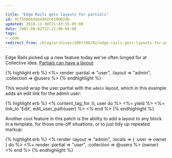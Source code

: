 ```yaml
---

title: "Edge Rails gets layouts for partials"
id: 4cf5b66bdabe9d2c610002db
updated: 2010-11-30T21:43:55-05:00
date: 2007-08-02T22:21:00-04:00
tags:
- code
redirect_from: /blog/archives/2007/08/02/edge-rails-gets-layouts-for-partials/
---
```


Edge Rails picked up a new feature today we've often longed for at Collective Idea. [Partials can have a layout](http://dev.rubyonrails.org/changeset/7261):

{% highlight erb %}
<%= render :partial => "user", :layout => "admin", :collection => @users %>
{% endhighlight %}

This would wrap the user partial with the `admin` layout, which in this example adds an edit link for the admin user:

{% highlight erb %}
<% content_tag_for :li, user do %>
	<%= yield %>
	<%= link_to 'Edit', edit_user_path(user) %>
<% end %>
{% endhighlight %}

Another cool feature in this patch is the ability to add a layout to any block in a template, for those one-off situations, or to just tidy up repeated markup:

{% highlight erb %}
<% render :layout => "admin", :locals => { :user => owner } do %>
	<%= render :partial => "user", :collection => @users %>
  	(owner)
<% end %>
{% endhighlight %}
